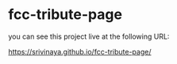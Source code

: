 # fcc-tribute-page

you can see this project live at the following URL: 

https://srivinaya.github.io/fcc-tribute-page/

